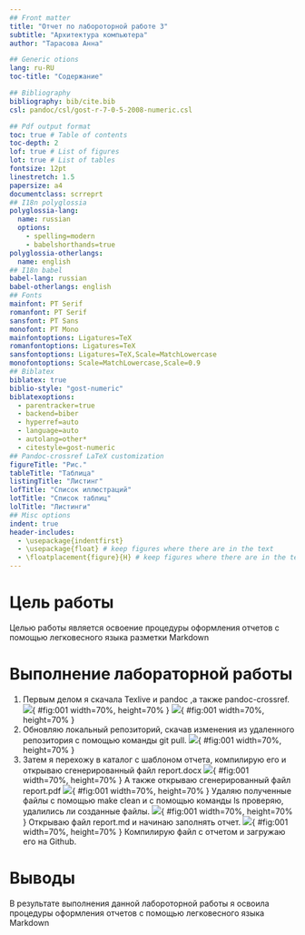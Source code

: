 ```yaml
---
## Front matter
title: "Отчет по лабороторной работе 3"
subtitle: "Архитектура компьютера"
author: "Тарасова Анна"

## Generic otions
lang: ru-RU
toc-title: "Содержание"

## Bibliography
bibliography: bib/cite.bib
csl: pandoc/csl/gost-r-7-0-5-2008-numeric.csl

## Pdf output format
toc: true # Table of contents
toc-depth: 2
lof: true # List of figures
lot: true # List of tables
fontsize: 12pt
linestretch: 1.5
papersize: a4
documentclass: scrreprt
## I18n polyglossia
polyglossia-lang:
  name: russian
  options:
	- spelling=modern
	- babelshorthands=true
polyglossia-otherlangs:
  name: english
## I18n babel
babel-lang: russian
babel-otherlangs: english
## Fonts
mainfont: PT Serif
romanfont: PT Serif
sansfont: PT Sans
monofont: PT Mono
mainfontoptions: Ligatures=TeX
romanfontoptions: Ligatures=TeX
sansfontoptions: Ligatures=TeX,Scale=MatchLowercase
monofontoptions: Scale=MatchLowercase,Scale=0.9
## Biblatex
biblatex: true
biblio-style: "gost-numeric"
biblatexoptions:
  - parentracker=true
  - backend=biber
  - hyperref=auto
  - language=auto
  - autolang=other*
  - citestyle=gost-numeric
## Pandoc-crossref LaTeX customization
figureTitle: "Рис."
tableTitle: "Таблица"
listingTitle: "Листинг"
lofTitle: "Список иллюстраций"
lotTitle: "Список таблиц"
lolTitle: "Листинги"
## Misc options
indent: true
header-includes:
  - \usepackage{indentfirst}
  - \usepackage{float} # keep figures where there are in the text
  - \floatplacement{figure}{H} # keep figures where there are in the text
---
```


# Цель работы
Целью работы является освоение процедуры оформления отчетов с помощью легковесного языка разметки Markdown

# Выполнение лабораторной работы
1. Первым делом я скачала Texlive и pandoc ,а также pandoc-crossref.
![](image/01.png){ #fig:001 width=70%, height=70% }
![](image/02.png){ #fig:001 width=70%, height=70% }
2. Обновляю локальный репозиторий, скачав изменения из удаленного репозитория с помощью команды git pull.
![](image/03.png){ #fig:001 width=70%, height=70% }
3. Затем я перехожу в каталог с шаблоном отчета, компилирую его и открываю сгенерированный файл report.docx
![](image/04.png){ #fig:001 width=70%, height=70% }
А также открываю сгенерированный файл report.pdf
![](image/05.png){ #fig:001 width=70%, height=70% }
Удаляю полученные файлы с помощью make clean и с помощью команды ls проверяю, удалились ли созданные файлы.
![](image/06.png){ #fig:001 width=70%, height=70% }
Открываю файл report.md и начинаю заполнять отчет.
![](image/07.png){ #fig:001 width=70%, height=70% }
Компилирую файл с отчетом и загружаю его на Github.


# Выводы

В результате выполнения данной лабороторной работы я освоила процедуры оформления отчетов с помощью легковесного языка Markdown

